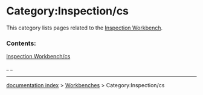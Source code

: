 # Category:Inspection/cs
This category lists pages related to the [Inspection Workbench](Inspection_Workbench.md).

### Contents:

[Inspection Workbench/cs](Inspection_Workbench/cs.md)

_ _

---
[documentation index](../README.md) > [Workbenches](Category_Workbenches.md) > Category:Inspection/cs
